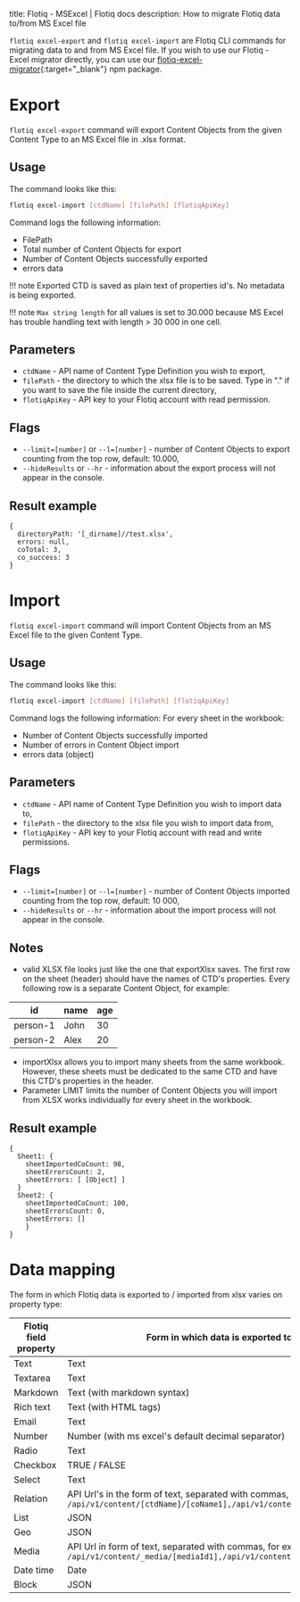 title: Flotiq - MSExcel | Flotiq docs
description: How to migrate Flotiq data to/from MS Excel file

`flotiq excel-export` and `flotiq excel-import` are Flotiq CLI commands for migrating data to and from MS Excel file. If you wish to use our Flotiq - Excel migrator directly, you can use our [flotiq-excel-migrator](https://www.npmjs.com/package/flotiq-excel-migrator){:target="_blank"} npm package.

# Export

`flotiq excel-export` command will export Content Objects from the given Content Type to an MS Excel file in .xlsx format.

## Usage

The command looks like this:

```bash
flotiq excel-import [ctdName] [filePath] [flotiqApiKey]
```

Command logs the following information:
* FilePath
* Total number of Content Objects for export
* Number of Content Objects successfully exported
* errors data

!!! note
    Exported CTD is saved as plain text of properties id's. No metadata is being exported.

!!! note
    `Max string length` for all values is set to 30.000 because MS Excel has trouble handling text with length > 30 000 in one cell.

## Parameters
* `ctdName` - API name of Content Type Definition you wish to export,
* `filePath` - the directory to which the xlsx file is to be saved. Type in "." if you want to save the file inside the current directory,
* `flotiqApiKey` - API key to your Flotiq account with read permission.

## Flags
* `--limit=[number]` or `--l=[number]` - number of Content Objects to export counting from the top row, default: 10.000,
* `--hideResults` or `--hr` - information about the export process will not appear in the console.

## Result example

```
{
  directoryPath: '[_dirname]//test.xlsx',
  errors: null,
  coTotal: 3,
  co_success: 3
}
```

# Import

`flotiq excel-import` command will import Content Objects from an MS Excel file to the given Content Type.

## Usage

The command looks like this:

```bash
flotiq excel-import [ctdName] [filePath] [flotiqApiKey]
```

Command logs the following information:
For every sheet in the workbook:
* Number of Content Objects successfully imported
* Number of errors in Content Object import
* errors data (object)

## Parameters
* `ctdName` - API name of Content Type Definition you wish to import data to,
* `filePath` - the directory to the xlsx file you wish to import data from,
* `flotiqApiKey` - API key to your Flotiq account with read and write permissions.

## Flags
* `--limit=[number]` or `--l=[number]` - number of Content Objects imported counting from the top row, default: 10 000,
* `--hideResults` or `--hr` - information about the import process will not appear in the console.

## Notes

* valid XLSX file looks just like the one that exportXlsx saves. The first row on the sheet (header) should have the names of CTD's properties. Every following row is a separate Content Object, for example:

| id | name | age |
|--|--|--|
| person-1 | John | 30 |
| person-2 | Alex | 20 |

* importXlsx allows you to import many sheets from the same workbook. However, these sheets must be dedicated to the same CTD and have this CTD's properties in the header.
* Parameter LIMIT limits the number of Content Objects you will import from XLSX works individually for every sheet in the workbook.

## Result example

```
{
  Sheet1: {
    sheetImportedCoCount: 98,
    sheetErrorsCount: 2,
    sheetErrors: [ [Object] ]
  }
  Sheet2: {
    sheetImportedCoCount: 100,
    sheetErrorsCount: 0,
    sheetErrors: []
    }
}
```

# Data mapping

The form in which Flotiq data is exported to / imported from xlsx varies on property type:

| Flotiq field property | Form in which data is exported to xlsx |
|--|--|
| Text | Text |
| Textarea | Text |
| Markdown | Text (with markdown syntax) |
| Rich text | Text (with HTML tags) |
| Email | Text |
| Number | Number (with ms excel's default decimal separator) |
| Radio | Text |
| Checkbox | TRUE / FALSE |
| Select | Text |
| Relation | API Url's in the form of text, separated with commas, for example: `/api/v1/content/[ctdName]/[coName1],/api/v1/content/[ctdName]/[coName2]` |
| List | JSON |
| Geo | JSON |
| Media | API Url in form of text, separated with commas, for example: `/api/v1/content/_media/[mediaId1],/api/v1/content/_media/[mediaId2]` |
| Date time | Date |
| Block | JSON |
